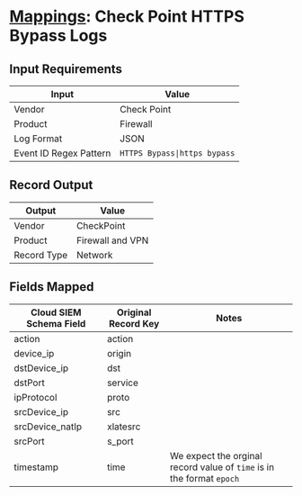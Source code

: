 # [Mappings](README.md): Check Point HTTPS Bypass Logs

## Input Requirements

|Input|Value|
|-----|-----|
|Vendor|Check Point|
|Product|Firewall|
|Log Format|JSON|
|Event ID Regex Pattern|`HTTPS Bypass\|https bypass`|

## Record Output

|Output|Value|
|------|-----|
|Vendor|CheckPoint|
|Product|Firewall and VPN|
|Record Type|Network|

## Fields Mapped

|Cloud SIEM Schema Field|Original Record Key|Notes|
|-----------------------|-------------------|-----|
|action|action||
|device_ip|origin||
|dstDevice_ip|dst||
|dstPort|service||
|ipProtocol|proto||
|srcDevice_ip|src||
|srcDevice_natIp|xlatesrc||
|srcPort|s_port||
|timestamp|time|We expect the orginal record value of `time` is in the format `epoch`|

